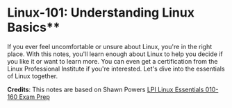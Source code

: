 # Linux-101: Understanding Linux Basics**

If you ever feel uncomfortable or unsure about Linux, you're in the right place. With this notes, you'll learn enough about Linux to help you decide if you like it or want to learn more. You can even get a certification from the Linux Professional Institute if you're interested. Let's dive into the essentials of Linux together.

**Credits**: This notes are based on Shawn Powers [LPI Linux Essentials 010-160 Exam Prep](https://www.youtube.com/playlist?list=PL78ppT-_wOmvlYSfyiLvkrsZTdQJ7A24L)
